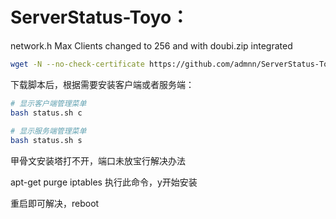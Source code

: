 # ServerStatus-Toyo： 

network.h
Max Clients changed to 256
and with doubi.zip integrated


``` bash
wget -N --no-check-certificate https://github.com/admnn/ServerStatus-Toyo/raw/master/status.sh && chmod +x status.sh
```

下载脚本后，根据需要安装客户端或者服务端：
``` bash
# 显示客户端管理菜单
bash status.sh c
 
# 显示服务端管理菜单
bash status.sh s
```
甲骨文安装塔打不开，端口未放宝行解决办法

apt-get purge iptables
执行此命令，y开始安装

重启即可解决，reboot
